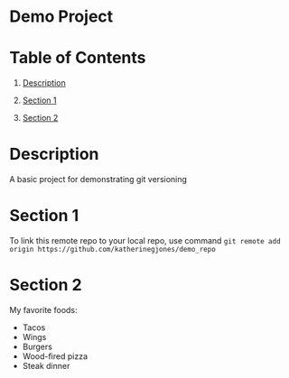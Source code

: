 # Demo Project

# Table of Contents

1. [Description](#description)

2. [Section 1](#section-1)

3. [Section 2](#section-2)


# Description

A basic project for demonstrating git versioning


# Section 1

To link this remote repo to your local repo, use command
`git remote add origin https://github.com/katherinegjones/demo_repo`

# Section 2

My favorite foods:

* Tacos
* Wings
* Burgers
* Wood-fired pizza
* Steak dinner


